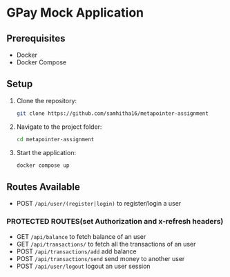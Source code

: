 # GPay Mock Application

## Prerequisites

- Docker
- Docker Compose

## Setup

1. Clone the repository:

   ```bash
   git clone https://github.com/samhitha16/metapointer-assignment

   ```

2. Navigate to the project folder:

   ```bash
   cd metapointer-assignment
   ```

3. Start the application:

   ```bash
   docker compose up
   ```

## Routes Available

- POST `/api/user/(register|login)` to register/login a user

### PROTECTED ROUTES(set Authorization and x-refresh headers)

- GET `/api/balance` to fetch balance of an user
- GET `/api/transactions/` to fetch all the transactions of an user
- POST `/api/transactions/add` add balance
- POST `/api/transactions/send` send money to another user
- POST `/api/user/logout` logout an user session
